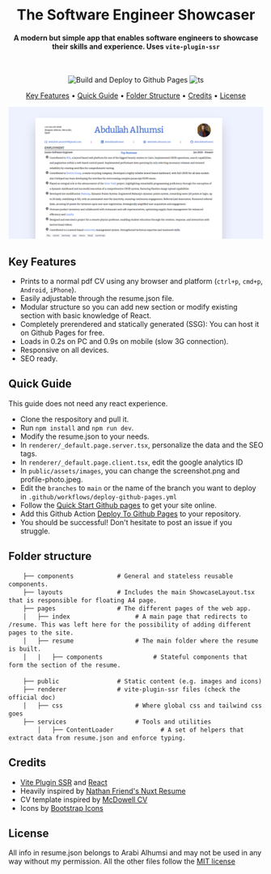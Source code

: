 <h1 align="center">
The Software Engineer Showcaser
</h1>

<h4 align="center">A modern but simple app that enables software engineers to showcase their skills and experience. Uses <code>vite-plugin-ssr</code></h4> 
<br>
<div align="center">

![Build and Deploy to Github Pages](https://github.com/arabyalhomsi/the-software-engineer-showcaser/actions/workflows/deploy-github-pages.yml/badge.svg)
![ts](https://badgen.net/badge/Built%20With/TypeScript/blue)

</div>
<p align="center">
  <a href="#key-features">Key Features</a> •
  <a href="#quick-guide">Quick Guide</a> •
  <a href="#folder-structure">Folder Structure</a> •
  <a href="#credits">Credits</a> •
  <a href="#license">License</a>
</p>

![screenshot](https://raw.githubusercontent.com/arabyalhomsi/the-software-engineer-showcaser/main/public/assets/images/screenshot.png)

## Key Features

- Prints to a normal pdf CV using any browser and platform (`ctrl+p`, `cmd+p`, `Android`, `iPhone`).
- Easily adjustable through the resume.json file.
- Modular structure so you can add new section or modify existing section with basic knowledge of React.
- Completely prerendered and statically generated (SSG): You can host it on Github Pages for free.
- Loads in 0.2s on PC and 0.9s on mobile (slow 3G connection).
- Responsive on all devices.
- SEO ready.

## Quick Guide

This guide does not need any react experience.

- Clone the respository and pull it.
- Run `npm install` and `npm run dev`.
- Modify the resume.json to your needs.
- In `renderer/_default.page.server.tsx`, personalize the data and the SEO tags.
- In `renderer/_default.page.client.tsx`, edit the google analytics ID
- In `public/assets/images`, you can change the screenshot.png and profile-photo.jpeg.
- Edit the `branches` to `main` or the name of the branch you want to deploy in `.github/workflows/deploy-github-pages.yml`
- Follow the [Quick Start Github pages](https://docs.github.com/en/pages/quickstart) to get your site online.
- Add this Github Action [Deploy To Github Pages](https://github.com/marketplace/actions/deploy-to-github-pages) to your repository.
- You should be successful! Don't hesitate to post an issue if you struggle.

## Folder structure

```
    ├── components            # General and stateless reusable components.
    ├── layouts               # Includes the main ShowcaseLayout.tsx that is responsible for floating A4 page.
    ├── pages                 # The different pages of the web app.
    │   ├── index                  # A main page that redirects to /resume. This was left here for the possibility of adding different pages to the site.
    │   ├── resume                 # The main folder where the resume is built.
    │   |   ├── components              # Stateful components that form the section of the resume.

    ├── public                # Static content (e.g. images and icons)
    ├── renderer              # vite-plugin-ssr files (check the official doc)
    │   ├── css                    # Where global css and tailwind css goes
    ├── services                   # Tools and utilities
        │   ├── ContentLoader             # A set of helpers that extract data from resume.json and enforce typing.
```

## Credits

- [Vite Plugin SSR](https://vite-plugin-ssr.com/) and [React](https://react.dev/)
- Heavily inspired by <a href="https://gitlab.com/nfriend/nuxt-resume">Nathan Friend's Nuxt Resume</a>
- CV template inspired by <a href="https://github.com/dnl-blkv/mcdowell-cv">McDowell CV</a>
- Icons by [Bootstrap Icons](https://icons.getbootstrap.com/)

## License

All info in resume.json belongs to Arabi Alhumsi and may not be used in any way without my permission. All the other files follow the [MIT license](https://github.com/arabyalhomsi/the-software-engineer-showcaser/blob/main/license)
